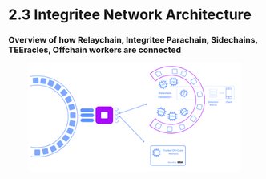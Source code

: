 # 2.3 Integritee Network Architecture

### Overview of how Relaychain, Integritee Parachain, Sidechains, TEEracles, Offchain workers are connected



<figure><img src="../.gitbook/assets/Integritee Network.png" alt=""><figcaption></figcaption></figure>
